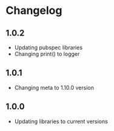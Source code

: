 # Changelog

## 1.0.2

- Updating pubspec libraries
- Changing print() to logger

## 1.0.1

- Changing meta to 1.10.0 version

## 1.0.0

- Updating libraries to current versions
